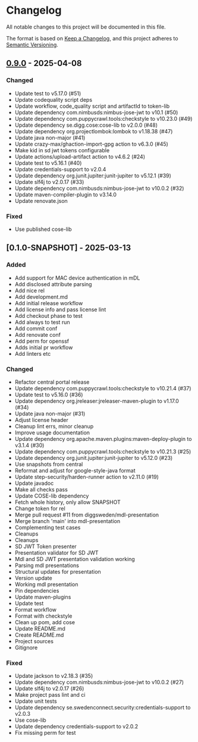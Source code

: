 # Changelog

All notable changes to this project will be documented in this file.

The format is based on [Keep a Changelog](https://keepachangelog.com/en/1.0.0/),
and this project adheres to [Semantic Versioning](https://semver.org/spec/v2.0.0.html).

## [0.9.0] - 2025-04-08

### Changed

- Update test to v5.17.0 (#51)
- Update codequality script deps
- Update workflow, code_quality script and artifactId to token-lib
- Update dependency com.nimbusds:nimbus-jose-jwt to v10.1 (#50)
- Update dependency com.puppycrawl.tools:checkstyle to v10.23.0 (#49)
- Update dependency se.digg.cose:cose-lib to v2.0.0 (#48)
- Update dependency org.projectlombok:lombok to v1.18.38 (#47)
- Update java non-major (#41)
- Update crazy-max/ghaction-import-gpg action to v6.3.0 (#45)
- Make kid in sd jwt tokens configurable
- Update actions/upload-artifact action to v4.6.2 (#24)
- Update test to v5.16.1 (#40)
- Update credentials-support to v2.0.4
- Update dependency org.junit.jupiter:junit-jupiter to v5.12.1 (#39)
- Update slf4j to v2.0.17 (#33)
- Update dependency com.nimbusds:nimbus-jose-jwt to v10.0.2 (#32)
- Update maven-compiler-plugin to v3.14.0
- Update renovate.json

### Fixed

- Use published cose-lib

## [0.1.0-SNAPSHOT] - 2025-03-13

### Added

- Add support for MAC device authentication in mDL
- Add disclosed attribute parsing
- Add nice rel
- Add development.md
- Add initial release workflow
- Add license info and pass license lint
- Add checkout phase to test
- Add always to test run
- Add commit conf
- Add renovate conf
- Add perm for openssf
- Adds initial pr workflow
- Add linters etc

### Changed

- Refactor central portal release
- Update dependency com.puppycrawl.tools:checkstyle to v10.21.4 (#37)
- Update test to v5.16.0 (#36)
- Update dependency org.jreleaser:jreleaser-maven-plugin to v1.17.0 (#34)
- Update java non-major (#31)
- Adjust license header
- Cleanup lint errs, minor cleanup
- Improve usage documentation
- Update dependency org.apache.maven.plugins:maven-deploy-plugin to v3.1.4 (#30)
- Update dependency com.puppycrawl.tools:checkstyle to v10.21.3 (#25)
- Update dependency org.junit.jupiter:junit-jupiter to v5.12.0 (#23)
- Use snapshots from central
- Reformat and adjust for google-style-java format
- Update step-security/harden-runner action to v2.11.0 (#19)
- Update javadoc
- Make all checks pass
- Update COSE-lib dependency
- Fetch whole history, only allow SNAPSHOT
- Change token for rel
- Merge pull request #11 from diggsweden/mdl-presentation
- Merge branch 'main' into mdl-presentation
- Complementing test cases
- Cleanups
- Cleanups
- SD JWT Token presenter
- Presentation validator for SD JWT
- Mdl and SD JWT presentation validation working
- Parsing mdl presentations
- Structural updates for presentation
- Version update
- Working mdl presentation
- Pin dependencies
- Update maven-plugins
- Update test
- Format workflow
- Format with checkstyle
- Clean up pom, add cose
- Update README.md
- Create README.md
- Project sources
- Gitignore

### Fixed

- Update jackson to v2.18.3 (#35)
- Update dependency com.nimbusds:nimbus-jose-jwt to v10.0.2 (#27)
- Update slf4j to v2.0.17 (#26)
- Make project pass lint and ci
- Update unit tests
- Update dependency se.swedenconnect.security:credentials-support to v2.0.3
- Use cose-lib
- Update dependency credentials-support to v2.0.2
- Fix missing perm for test


[0.9.0]: https://github.com/diggsweden/eudiw-wallet-token-lib/compare/v0.1.0-SNAPSHOT..v0.9.0

<!-- generated by git-cliff -->

